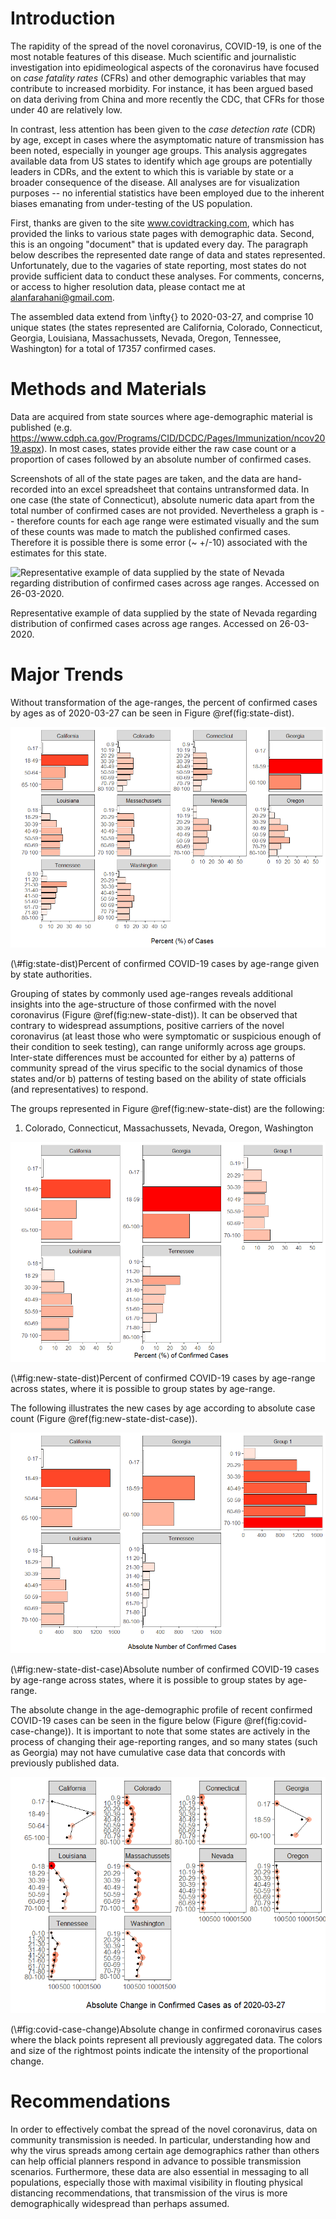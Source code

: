 # Introduction

The rapidity of the spread of the novel coronavirus, COVID-19, is one of the most notable features of this disease.  Much scientific and journalistic investigation into epidimeological aspects of the coronavirus have focused on *case fatality rates* (CFRs) and other demographic variables that may contribute to increased morbidity.  For instance, it has been argued based on data deriving from China and more recently the CDC, that CFRs for those under 40 are relatively low. 

In contrast, less attention has been given to the *case detection rate* (CDR) by age, except in cases where the asymptomatic nature of transmission has been noted, especially in younger age groups. This analysis aggregates available data from US states to identify which age groups are potentially leaders in CDRs, and the extent to which this is variable by state or a broader consequence of the disease.  All analyses are for visualization purposes -- no inferential statistics have been employed due to the inherent biases emanating from under-testing of the US population.

First, thanks are given to the site www.covidtracking.com, which has provided the links to various state pages with demographic data.  Second, this is an ongoing "document" that is updated every day.  The paragraph below describes the represented date range of data and states represented.  Unfortunately, due to the vagaries of state reporting, most states do not provide sufficient data to conduct these analyses.  For comments, concerns, or access to higher resolution data, please contact me at alanfarahani@gmail.com.

The assembled data extend from \infty{} to 2020-03-27, and comprise 10 unique states (the states represented are California, Colorado, Connecticut, Georgia, Louisiana, Massachussets, Nevada, Oregon, Tennessee, Washington) for a total of 17357 confirmed cases.

# Methods and Materials

Data are acquired from state sources where age-demographic material is published (e.g. https://www.cdph.ca.gov/Programs/CID/DCDC/Pages/Immunization/ncov2019.aspx).  In most cases, states provide either the raw case count or a proportion of cases followed by an absolute number of confirmed cases.

Screenshots of all of the state pages are taken, and the data are hand-recorded into an excel spreadsheet that contains untransformed data.  In one case (the state of Connecticut), absolute numeric data apart from the total number of confirmed cases are not provided.  Nevertheless a graph is -- therefore counts for each age range were estimated visually and the sum of these counts was made to match the published confirmed cases.  Therefore it is possible there is some error (~ +/-10) associated with the estimates for this state.


<div class="figure">
<img src="docs/covid19_demographics2_files/figure-html/creenshot_2020-03-26 Power BI Report.png" alt="Representative example of data supplied by the state of Nevada regarding distribution of confirmed cases across age ranges.  Accessed on 26-03-2020."  />
<p class="caption">Representative example of data supplied by the state of Nevada regarding distribution of confirmed cases across age ranges.  Accessed on 26-03-2020.</p>
</div>

# Major Trends

Without transformation of the age-ranges, the percent of confirmed cases by ages as of 2020-03-27 can be seen in Figure \@ref(fig:state-dist). 

<div class="figure">
<img src="docs/covid19_demographics2_files/figure-html/state-dist-1.png" alt="Percent of confirmed COVID-19 cases by age-range given by state authorities."  />
<p class="caption">(\#fig:state-dist)Percent of confirmed COVID-19 cases by age-range given by state authorities.</p>
</div>

Grouping of states by commonly used age-ranges reveals additional insights into the age-structure of those confirmed with the novel coronavirus (Figure \@ref(fig:new-state-dist)). It can be observed that contrary to widespread assumptions, positive carriers of the novel coronavirus (at least those who were symptomatic or suspicious enough of their condition to seek testing), can range uniformly across age groups.  Inter-state differences must be accounted for either by a) patterns of community spread of the virus specific to the social dynamics of those states and/or b) patterns of testing based on the ability of state officials (and representatives) to respond.

The groups represented in Figure \@ref(fig:new-state-dist) are the following:

1. Colorado, Connecticut, Massachussets, Nevada, Oregon, Washington
 
<div class="figure">
<img src="docs/covid19_demographics2_files/figure-html/new-state-dist-1.png" alt="Percent of confirmed COVID-19 cases by age-range across states, where it is possible to group states by age-range."  />
<p class="caption">(\#fig:new-state-dist)Percent of confirmed COVID-19 cases by age-range across states, where it is possible to group states by age-range.</p>
</div>


The following illustrates the new cases by age according to absolute case count (Figure \@ref(fig:new-state-dist-case)).


<div class="figure">
<img src="docs/covid19_demographics2_files/figure-html/new-state-dist-case-1.png" alt="Absolute number of confirmed COVID-19 cases by age-range across states, where it is possible to group states by age-range."  />
<p class="caption">(\#fig:new-state-dist-case)Absolute number of confirmed COVID-19 cases by age-range across states, where it is possible to group states by age-range.</p>
</div>

The absolute change in the age-demographic profile of recent confirmed COVID-19 cases can be seen in the figure below (Figure \@ref(fig:covid-case-change)).  It is important to note that some states are actively in the process of changing their age-reporting ranges, and so many states (such as Georgia) may not have cumulative case data that concords with previously published data.

<div class="figure">
<img src="docs/covid19_demographics2_files/figure-html/covid-case-change-1.png" alt="Absolute change in confirmed coronavirus cases where the black points represent all previously aggregated data.  The colors and size of the rightmost points indicate the intensity of the proportional change."  />
<p class="caption">(\#fig:covid-case-change)Absolute change in confirmed coronavirus cases where the black points represent all previously aggregated data.  The colors and size of the rightmost points indicate the intensity of the proportional change.</p>
</div>

# Recommendations
In order to effectively combat the spread of the novel coronavirus, data on community transmission is needed.  In particular, understanding how and why the virus spreads among certain age demographics rather than others can help official planners respond in advance to possible transmission scenarios.  Furthermore, these data are also essential in messaging to all populations, especially those with maximal visibility in flouting physical distancing recommendations, that transmission of the virus is more demographically widespread than perhaps assumed.

